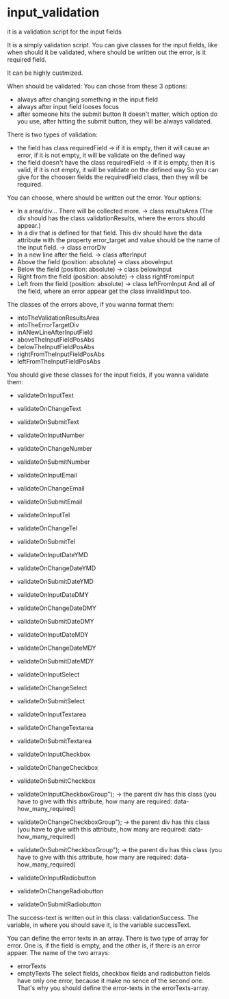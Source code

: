 # input_validation
it is a validation script for the input fields

It is a simply validation script.
You can give classes for the input fields, like when should it be validated, where should be written out the error, is it required field.

It can be highly custmized.

When should be validated: You can chose from these 3 options:
- always after changing something in the input field
- always after input field looses focus
- after someone hits the submit button
It doesn't matter, which option do you use, after hitting the submit button, they will be always validated.

There is two types of validation:
- the field has class requiredField -> if it is empty, then it will cause an error, if it is not empty, it will be validate on the defined way
- the field doesn't have the class requiredField -> if it is empty, then it is valid, if it is not empty, it will be validate on the defined way
So you can give for the choosen fields the requiredField class, then they will be required.

You can choose, where should be written out the error.
Your options:
- In a area/div... There will be collected more. -> class resultsArea (The div should has the class validationResults, where the errors should appear.)
- In a div that is defined for that field. This div should have the data attribute with the property error_target and value should be the name of the input field. -> class errorDiv
- In a new line after the field. -> class afterInput
- Above the field (position: absolute) -> class aboveInput
- Below the field (position: absolute) -> class belowInput
- Right from the field (position: absolute) -> class rightFromInput
- Left from the field (position: absolute) -> class leftFromInput
And all of the field, where an error appear get the class invalidInput too.

The classes of the errors above, if you wanna format them:
- intoTheValidationResultsArea
- intoTheErrorTargetDiv
- inANewLineAfterInputField
- aboveTheInputFieldPosAbs
- belowTheInputFieldPosAbs
- rightFromTheInputFieldPosAbs
- leftFromTheInputFieldPosAbs

You should give these classes for the input fields, if you wanna validate them:
- validateOnInputText
- validateOnChangeText
- validateOnSubmitText

- validateOnInputNumber
- validateOnChangeNumber
- validateOnSubmitNumber

- validateOnInputEmail
- validateOnChangeEmail
- validateOnSubmitEmail

- validateOnInputTel
- validateOnChangeTel
- validateOnSubmitTel

- validateOnInputDateYMD
- validateOnChangeDateYMD
- validateOnSubmitDateYMD

- validateOnInputDateDMY
- validateOnChangeDateDMY
- validateOnSubmitDateDMY

- validateOnInputDateMDY
- validateOnChangeDateMDY
- validateOnSubmitDateMDY

- validateOnInputSelect
- validateOnChangeSelect
- validateOnSubmitSelect

- validateOnInputTextarea
- validateOnChangeTextarea
- validateOnSubmitTextarea

- validateOnInputCheckbox
- validateOnChangeCheckbox
- validateOnSubmitCheckbox
- validateOnInputCheckboxGroup"); -> the parent div has this class (you have to give with this attribute, how many are required: data-how_many_required)
- validateOnChangeCheckboxGroup"); -> the parent div has this class (you have to give with this attribute, how many are required: data-how_many_required)
- validateOnSubmitCheckboxGroup"); -> the parent div has this class (you have to give with this attribute, how many are required: data-how_many_required)

- validateOnInputRadiobutton
- validateOnChangeRadiobutton
- validateOnSubmitRadiobutton

The success-text is written out in this class: validationSuccess. The variable, in where you should save it, is the variable successText.

You can define the error texts in an array. There is two type of array for error. One is, if the field is empty, and the other is, if there is an error appaer.
The name of the two arrays:
- errorTexts
- emptyTexts
The select fields, checkbox fields and radiobutton fields have only one error, because it make no sence of the second one. That's why you should define the error-texts in the errorTexts-array.
